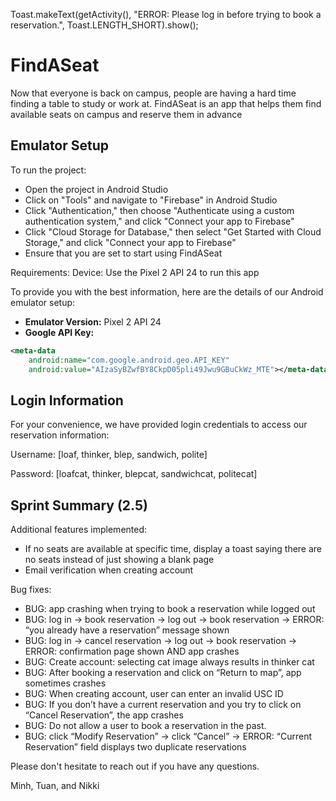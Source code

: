 Toast.makeText(getActivity(), "ERROR: Please log in before trying to book a reservation.", Toast.LENGTH_SHORT).show();

# FindASeat
Now that everyone is back on campus, people are having a hard time finding a table to study or work at.
FindASeat is an app that helps them find available seats on campus and reserve them in advance

## Emulator Setup

To run the project:
- Open the project in Android Studio
- Click on "Tools" and navigate to "Firebase" in Android Studio
- Click "Authentication," then choose "Authenticate using a custom authentication system," and click "Connect your app to Firebase"
- Click "Cloud Storage for Database," then select "Get Started with Cloud Storage," and click "Connect your app to Firebase"
- Ensure that you are set to start using FindASeat

Requirements:
Device: Use the Pixel 2 API 24 to run this app

To provide you with the best information, here are the details of our Android emulator setup:

- **Emulator Version:** Pixel 2 API 24
- **Google API Key:**

```xml
<meta-data
    android:name="com.google.android.geo.API_KEY"
    android:value="AIzaSyBZwfBY8CkpD05pli49Jwu9GBuCkWz_MTE"></meta-data>
```

## Login Information

For your convenience, we have provided login credentials to access our reservation information:

Username: [loaf, thinker, blep, sandwich, polite]

Password: [loafcat, thinker, blepcat, sandwichcat, politecat]

## Sprint Summary (2.5)
Additional features implemented:
- If no seats are available at specific time, display a toast saying there are no seats instead of just showing a blank page
- Email verification when creating account

Bug fixes:
- BUG: app crashing when trying to book a reservation while logged out
- BUG: log in → book reservation → log out → book reservation → ERROR: “you already have a reservation” message shown
- BUG: log in → cancel reservation → log out → book reservation → ERROR: confirmation page shown AND app crashes
- BUG: Create account: selecting cat image always results in thinker cat
- BUG: After booking a reservation and click on “Return to map”, app sometimes crashes
- BUG: When creating account, user can enter an invalid USC ID
- BUG: If you don’t have a current reservation and you try to click on “Cancel Reservation”, the app crashes
- BUG: Do not allow a user to book a reservation in the past.
- BUG: click “Modify Reservation” → click “Cancel” → ERROR: “Current Reservation” field displays two duplicate reservations



Please don't hesitate to reach out if you have any questions.

Minh, Tuan, and Nikki
